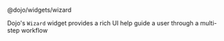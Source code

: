 @dojo/widgets/wizard

Dojo's `Wizard` widget provides a rich UI help guide a user through a multi-step workflow
